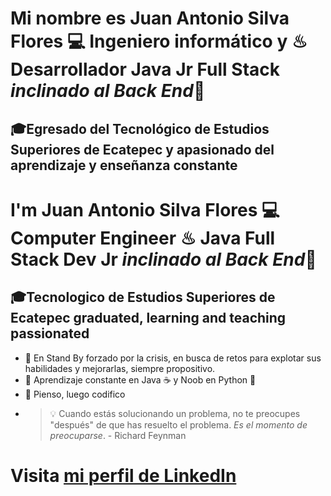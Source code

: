 
# Mi nombre es Juan Antonio Silva Flores 💻 Ingeniero informático y ♨ Desarrollador Java Jr Full Stack *inclinado al Back End*👋
## 🎓Egresado del Tecnológico de Estudios Superiores de Ecatepec y apasionado del aprendizaje y enseñanza constante

#  I'm Juan Antonio Silva Flores 💻 Computer Engineer ♨ Java Full Stack Dev Jr *inclinado al Back End*👋
## 🎓Tecnologico de Estudios Superiores de Ecatepec graduated, learning and teaching passionated
 

- 🧠 En Stand By forzado por la crisis, en busca de retos para explotar sus habilidades y mejorarlas, siempre propositivo.
- 📝 Aprendizaje constante en Java ☕ y Noob en Python 🐍
- 🤔 Pienso, luego codifico
- > 💡 Cuando estás solucionando un problema, no te preocupes "después" de que has resuelto el problema. *Es el momento de preocuparse*. - Richard Feynman

# Visita [mi perfil de LinkedIn](https://www.linkedin.com/in/jasilvaf9003/)








